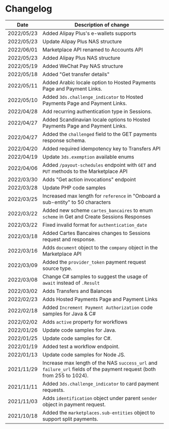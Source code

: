 # Changelog

| Date       | Description of change                                                                                                |
|------------|----------------------------------------------------------------------------------------------------------------------|
| 2022/05/23 | Added Alipay Plus's e-wallets supports                                                                                |
| 2022/05/23 | Update Alipay Plus NAS structure                                                                                     |
| 2022/06/01 | Marketplace API renamed to Accounts API                                                                              |
| 2022/05/23 | Added Alipay Plus NAS structure                                                                                      |
| 2022/05/19 | Added WeChat Pay NAS structure                                                                                       |
| 2022/05/18 | Added "Get transfer details"                                                                                         |
| 2022/05/11 | Added Arabic locale option to Hosted Payments Page and Payment Links.                                                |
| 2022/05/10 | Added `3ds.challenge_indicator` to Hosted Payments Page and Payment Links.                                           |
| 2022/04/28 | Add recurring authentication type in Sessions.                                                                       |
| 2022/04/27 | Added Scandinavian locale options to Hosted Payments Page and Payment Links.                                         |
| 2022/04/27 | Added the `challenged` field to the GET payments response schema.                                                    |
| 2022/04/20 | Added required idempotency key to Transfers API                                                                      |
| 2022/04/19 | Update `3ds.exemption` available enums                                                                               |
| 2022/04/06 | Added `/payout-schedules` endpoint with `GET` and `PUT` methods to the Marketplace API                               |
| 2022/03/30 | Adds "Get action invocations" endpoint                                                                               |
| 2022/03/28 | Update PHP code samples                                                                                              |
| 2022/03/25 | Increased max length for `reference` in "Onboard a sub-entity" to 50 characters                                      |
| 2022/03/22 | Added new scheme `cartes_bancaires` to enum `scheme` in Get and Create Sessions Responses                            |
| 2022/03/22 | Fixed invalid format for `authentication_date`                                                                       |
| 2022/03/18 | Added Cartes Bancaires changes to Sessions request and response.                                                     |
| 2022/03/16 | Adds `document` object to the `company` object in the Marketplace API                                                |
| 2022/03/09 | Added the `provider_token` payment request source type.                                                              |
| 2022/03/08 | Change C# samples to suggest the usage of `await` instead of `.Result`                                               |
| 2022/03/02 | Adds Transfers and Balances                                                                                          |
| 2022/02/23 | Adds Hosted Payments Page and Payment Links                                                                          |
| 2022/02/18 | Added `Increment Payment Authorization` code samples for Java & C#                                                   |
| 2022/02/02 | Adds `active` property for workflows                                                                                 |
| 2022/01/26 | Update code samples for Java.                                                                                        |
| 2022/01/25 | Update code samples for C#.                                                                                          |
| 2022/01/19 | Added test a workflow endpoint.                                                                                      |
| 2022/01/13 | Update code samples for Node JS.                                                                                     |
| 2021/11/29 | Increase max length of the NAS `success_url` and `failure_url` fields of the payment request (both from 255 to 1024). |
| 2021/11/11 | Added `3ds.challenge_indicator` to card payment requests.                                                             |
| 2021/11/03 | Adds `identification` object under parent `sender` object in payment request.                                         |
| 2021/10/18 | Added the `marketplaces.sub-entities` object to support split payments.                                               |
